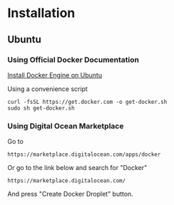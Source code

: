 # Installation

## Ubuntu

### Using Official Docker Documentation

[Install Docker Engine on Ubuntu](https://docs.docker.com/engine/install/ubuntu/)

Using a convenience script

    curl -fsSL https://get.docker.com -o get-docker.sh
    sudo sh get-docker.sh

### Using Digital Ocean Marketplace

Go to

    https://marketplace.digitalocean.com/apps/docker

Or go to the link below and search for "Docker"

    https://marketplace.digitalocean.com/

And press "Create Docker Droplet" button.
